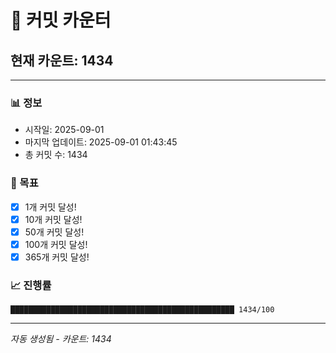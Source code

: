 # 🔢 커밋 카운터

## 현재 카운트: 1434

---

### 📊 정보
- 시작일: 2025-09-01
- 마지막 업데이트: 2025-09-01 01:43:45
- 총 커밋 수: 1434

### 🎯 목표
- [x] 1개 커밋 달성!
- [x] 10개 커밋 달성!
- [x] 50개 커밋 달성!
- [x] 100개 커밋 달성!
- [x] 365개 커밋 달성!

### 📈 진행률
```
██████████████████████████████████████████████████ 1434/100
```

---
*자동 생성됨 - 카운트: 1434*
